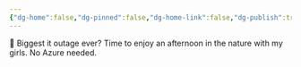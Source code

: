 ```yaml
---
{"dg-home":false,"dg-pinned":false,"dg-home-link":false,"dg-publish":true,"tags":["dgblip"],"disabled rules":["yaml-title","yaml-title-alias","file-name-heading"],"title":"philipp on mastodon @ 2024-07-19","created-date":"2024-07-19T10:14:16","id":112812625536700670,"updated-date":"2025-05-02T08:50:44","dg-path":"blips/112812625536700680.md","permalink":"/blips/112812625536700680/","dgPassFrontmatter":true}
---
```



🌲 Biggest it outage ever? Time to enjoy an afternoon in the nature with my girls. No Azure needed.



